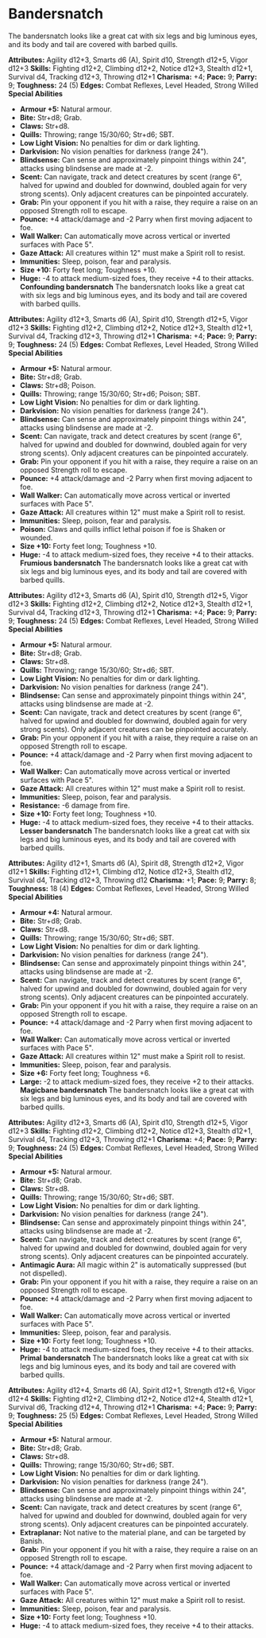 # Bandersnatch

The bandersnatch looks like a great cat with six legs and big
luminous eyes, and its body and tail are covered with barbed quills.

**Attributes:** Agility d12+3, Smarts d6 (A), Spirit d10, Strength
d12+5, Vigor d12+3
**Skills:** Fighting d12+2, Climbing d12+2, Notice d12+3, Stealth d12+1,
Survival d4, Tracking d12+3, Throwing d12+1
**Charisma:** +4; **Pace:** 9; **Parry:** 9; **Toughness:** 24 (5)
**Edges:** Combat Reflexes, Level Headed, Strong Willed
**Special Abilities**

- **Armour +5:** Natural armour.
- **Bite:** Str+d8; Grab.
- **Claws:** Str+d8.
- **Quills:** Throwing; range 15/30/60; Str+d6; SBT.
- **Low Light Vision:** No penalties for dim or dark lighting.
- **Darkvision:** No vision penalties for darkness (range 24").
- **Blindsense:** Can sense and approximately pinpoint things within
24", attacks using blindsense are made at -2.
- **Scent:** Can navigate, track and detect creatures by scent (range
6", halved for upwind and doubled for downwind, doubled again for very
strong scents). Only adjacent creatures can be pinpointed accurately.
- **Grab:** Pin your opponent if you hit with a raise, they require a
raise on an opposed Strength roll to escape.
- **Pounce:** +4 attack/damage and -2 Parry when first moving adjacent
to foe.
- **Wall Walker:** Can automatically move across vertical or inverted
surfaces with Pace 5".
- **Gaze Attack:** All creatures within 12" must make a Spirit roll to
resist.
- **Immunities:** Sleep, poison, fear and paralysis.
- **Size +10:** Forty feet long; Toughness +10.
- **Huge:** -4 to attack medium-sized foes, they receive +4 to their
attacks.
**Confounding bandersnatch**
The bandersnatch looks like a great cat with six legs and big
luminous eyes, and its body and tail are covered with barbed quills.

**Attributes:** Agility d12+3, Smarts d6 (A), Spirit d10, Strength
d12+5, Vigor d12+3
**Skills:** Fighting d12+2, Climbing d12+2, Notice d12+3, Stealth d12+1,
Survival d4, Tracking d12+3, Throwing d12+1
**Charisma:** +4; **Pace:** 9; **Parry:** 9; **Toughness:** 24 (5)
**Edges:** Combat Reflexes, Level Headed, Strong Willed
**Special Abilities**

- **Armour +5:** Natural armour.
- **Bite:** Str+d8; Grab.
- **Claws:** Str+d8; Poison.
- **Quills:** Throwing; range 15/30/60; Str+d6; Poison; SBT.
- **Low Light Vision:** No penalties for dim or dark lighting.
- **Darkvision:** No vision penalties for darkness (range 24").
- **Blindsense:** Can sense and approximately pinpoint things within
24", attacks using blindsense are made at -2.
- **Scent:** Can navigate, track and detect creatures by scent (range
6", halved for upwind and doubled for downwind, doubled again for very
strong scents). Only adjacent creatures can be pinpointed accurately.
- **Grab:** Pin your opponent if you hit with a raise, they require a
raise on an opposed Strength roll to escape.
- **Pounce:** +4 attack/damage and -2 Parry when first moving adjacent
to foe.
- **Wall Walker:** Can automatically move across vertical or inverted
surfaces with Pace 5".
- **Gaze Attack:** All creatures within 12" must make a Spirit roll to
resist.
- **Immunities:** Sleep, poison, fear and paralysis.
- **Poison:** Claws and quills inflict lethal poison if foe is Shaken or
wounded.
- **Size +10:** Forty feet long; Toughness +10.
- **Huge:** -4 to attack medium-sized foes, they receive +4 to their
attacks.
**Frumious bandersnatch**
The bandersnatch looks like a great cat with six legs and big
luminous eyes, and its body and tail are covered with barbed quills.

**Attributes:** Agility d12+3, Smarts d6 (A), Spirit d10, Strength
d12+5, Vigor d12+3
**Skills:** Fighting d12+2, Climbing d12+2, Notice d12+3, Stealth d12+1,
Survival d4, Tracking d12+3, Throwing d12+1
**Charisma:** +4; **Pace:** 9; **Parry:** 9; **Toughness:** 24 (5)
**Edges:** Combat Reflexes, Level Headed, Strong Willed
**Special Abilities**

- **Armour +5:** Natural armour.
- **Bite:** Str+d8; Grab.
- **Claws:** Str+d8.
- **Quills:** Throwing; range 15/30/60; Str+d6; SBT.
- **Low Light Vision:** No penalties for dim or dark lighting.
- **Darkvision:** No vision penalties for darkness (range 24").
- **Blindsense:** Can sense and approximately pinpoint things within
24", attacks using blindsense are made at -2.
- **Scent:** Can navigate, track and detect creatures by scent (range
6", halved for upwind and doubled for downwind, doubled again for very
strong scents). Only adjacent creatures can be pinpointed accurately.
- **Grab:** Pin your opponent if you hit with a raise, they require a
raise on an opposed Strength roll to escape.
- **Pounce:** +4 attack/damage and -2 Parry when first moving adjacent
to foe.
- **Wall Walker:** Can automatically move across vertical or inverted
surfaces with Pace 5".
- **Gaze Attack:** All creatures within 12" must make a Spirit roll to
resist.
- **Immunities:** Sleep, poison, fear and paralysis.
- **Resistance:** -6 damage from fire.
- **Size +10:** Forty feet long; Toughness +10.
- **Huge:** -4 to attack medium-sized foes, they receive +4 to their
attacks.
**Lesser bandersnatch**
The bandersnatch looks like a great cat with six legs and big
luminous eyes, and its body and tail are covered with barbed quills.

**Attributes:** Agility d12+1, Smarts d6 (A), Spirit d8, Strength d12+2,
Vigor d12+1
**Skills:** Fighting d12+1, Climbing d12, Notice d12+3, Stealth d12,
Survival d4, Tracking d12+3, Throwing d12
**Charisma:** +1; **Pace:** 9; **Parry:** 8; **Toughness:** 18 (4)
**Edges:** Combat Reflexes, Level Headed, Strong Willed
**Special Abilities**

- **Armour +4:** Natural armour.
- **Bite:** Str+d8; Grab.
- **Claws:** Str+d8.
- **Quills:** Throwing; range 15/30/60; Str+d6; SBT.
- **Low Light Vision:** No penalties for dim or dark lighting.
- **Darkvision:** No vision penalties for darkness (range 24").
- **Blindsense:** Can sense and approximately pinpoint things within
24", attacks using blindsense are made at -2.
- **Scent:** Can navigate, track and detect creatures by scent (range
6", halved for upwind and doubled for downwind, doubled again for very
strong scents). Only adjacent creatures can be pinpointed accurately.
- **Grab:** Pin your opponent if you hit with a raise, they require a
raise on an opposed Strength roll to escape.
- **Pounce:** +4 attack/damage and -2 Parry when first moving adjacent
to foe.
- **Wall Walker:** Can automatically move across vertical or inverted
surfaces with Pace 5".
- **Gaze Attack:** All creatures within 12" must make a Spirit roll to
resist.
- **Immunities:** Sleep, poison, fear and paralysis.
- **Size +6:** Forty feet long; Toughness +6.
- **Large:** -2 to attack medium-sized foes, they receive +2 to their
attacks.
**Magicbane bandersnatch**
The bandersnatch looks like a great cat with six legs and big
luminous eyes, and its body and tail are covered with barbed quills.

**Attributes:** Agility d12+3, Smarts d6 (A), Spirit d10, Strength
d12+5, Vigor d12+3
**Skills:** Fighting d12+2, Climbing d12+2, Notice d12+3, Stealth d12+1,
Survival d4, Tracking d12+3, Throwing d12+1
**Charisma:** +4; **Pace:** 9; **Parry:** 9; **Toughness:** 24 (5)
**Edges:** Combat Reflexes, Level Headed, Strong Willed
**Special Abilities**

- **Armour +5:** Natural armour.
- **Bite:** Str+d8; Grab.
- **Claws:** Str+d8.
- **Quills:** Throwing; range 15/30/60; Str+d6; SBT.
- **Low Light Vision:** No penalties for dim or dark lighting.
- **Darkvision:** No vision penalties for darkness (range 24").
- **Blindsense:** Can sense and approximately pinpoint things within
24", attacks using blindsense are made at -2.
- **Scent:** Can navigate, track and detect creatures by scent (range
6", halved for upwind and doubled for downwind, doubled again for very
strong scents). Only adjacent creatures can be pinpointed accurately.
- **Antimagic Aura:** All magic within 2" is automatically suppressed
(but not dispelled).
- **Grab:** Pin your opponent if you hit with a raise, they require a
raise on an opposed Strength roll to escape.
- **Pounce:** +4 attack/damage and -2 Parry when first moving adjacent
to foe.
- **Wall Walker:** Can automatically move across vertical or inverted
surfaces with Pace 5".
- **Immunities:** Sleep, poison, fear and paralysis.
- **Size +10:** Forty feet long; Toughness +10.
- **Huge:** -4 to attack medium-sized foes, they receive +4 to their
attacks.
**Primal bandersnatch**
The bandersnatch looks like a great cat with six legs and big
luminous eyes, and its body and tail are covered with barbed quills.

**Attributes:** Agility d12+4, Smarts d6 (A), Spirit d12+1, Strength
d12+6, Vigor d12+4
**Skills:** Fighting d12+2, Climbing d12+2, Notice d12+4, Stealth d12+1,
Survival d6, Tracking d12+4, Throwing d12+1
**Charisma:** +4; **Pace:** 9; **Parry:** 9; **Toughness:** 25 (5)
**Edges:** Combat Reflexes, Level Headed, Strong Willed
**Special Abilities**

- **Armour +5:** Natural armour.
- **Bite:** Str+d8; Grab.
- **Claws:** Str+d8.
- **Quills:** Throwing; range 15/30/60; Str+d6; SBT.
- **Low Light Vision:** No penalties for dim or dark lighting.
- **Darkvision:** No vision penalties for darkness (range 24").
- **Blindsense:** Can sense and approximately pinpoint things within
24", attacks using blindsense are made at -2.
- **Scent:** Can navigate, track and detect creatures by scent (range
6", halved for upwind and doubled for downwind, doubled again for very
strong scents). Only adjacent creatures can be pinpointed accurately.
- **Extraplanar:** Not native to the material plane, and can be targeted
by Banish.
- **Grab:** Pin your opponent if you hit with a raise, they require a
raise on an opposed Strength roll to escape.
- **Pounce:** +4 attack/damage and -2 Parry when first moving adjacent
to foe.
- **Wall Walker:** Can automatically move across vertical or inverted
surfaces with Pace 5".
- **Gaze Attack:** All creatures within 12" must make a Spirit roll to
resist.
- **Immunities:** Sleep, poison, fear and paralysis.
- **Size +10:** Forty feet long; Toughness +10.
- **Huge:** -4 to attack medium-sized foes, they receive +4 to their
attacks.
